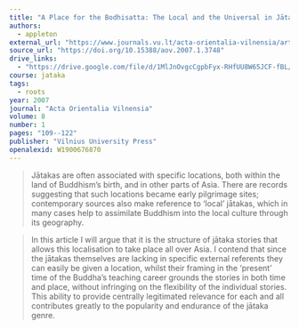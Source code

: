 ```yaml
---
title: "A Place for the Bodhisatta: The Local and the Universal in Jātaka Stories"
authors:
  - appleton
external_url: "https://www.journals.vu.lt/acta-orientalia-vilnensia/article/download/3748/5210"
source_url: "https://doi.org/10.15388/aov.2007.1.3748"
drive_links:
  - "https://drive.google.com/file/d/1MlJnOvgcCgpbFyx-RHfUU8W65JCF-fBL/view?usp=drivesdk"
course: jataka
tags:
  - roots
year: 2007
journal: "Acta Orientalia Vilnensia"
volume: 8
number: 1
pages: "109--122"
publisher: "Vilnius University Press"
openalexid: W1900676870
---
```


> Jātakas are often associated with specific locations, both within the land of Buddhism’s birth, and in other parts of Asia.
> There are records suggesting that such locations became early pilgrimage sites; contemporary sources also make reference to ‘local’ jātakas, which in many cases help to assimilate Buddhism into the local culture through its geography.

> In this article I will argue that it is the structure of jātaka stories that allows this localisation to take place all over Asia.
> I contend that since the jātakas themselves are lacking in specific external referents they can easily be given a location, whilst their framing in the ‘present’ time of the Buddha’s teaching career grounds the stories in both time and place, without infringing on the flexibility of the individual stories.
> This ability to provide centrally legitimated relevance for each and all contributes greatly to the popularity and endurance of the jātaka genre.
